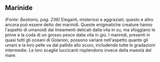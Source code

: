## **Marinide**

*(Fonte: Bestiario, pag. 236)* Eleganti, misteriosi e aggraziati; questo e altro ancora può essere detto dei marinidi. Queste enigmatiche creature hanno l'aspetto di umanoidi dai lineamenti delicati dalla vita in su, ma sfoggiano le pinne e la coda di un grosso pesce dalla vita in giù. I marinidi, presenti in quasi tutti gli oceani di Golarion, possono variare nell'aspetto quanto gli umani e la loro pelle va dal pallido allo scuro, includendo tutte le gradazioni intermedie. Le loro scaglie luccicanti risplendono invece della maestà del mare.
